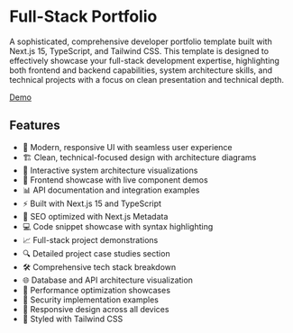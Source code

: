 # Full-Stack Portfolio

A sophisticated, comprehensive developer portfolio template built with Next.js 15, TypeScript, and Tailwind CSS. This template is designed to effectively showcase your full-stack development expertise, highlighting both frontend and backend capabilities, system architecture skills, and technical projects with a focus on clean presentation and technical depth.

[Demo](https://www.devportfoliotemplates.com/portfolios/fullstack-portfolio)

## Features

- 🎨 Modern, responsive UI with seamless user experience
- 🏗️ Clean, technical-focused design with architecture diagrams
- 🔧 Interactive system architecture visualizations
- 🎯 Frontend showcase with live component demos
- 📊 API documentation and integration examples
- ⚡ Built with Next.js 15 and TypeScript
- 🎯 SEO optimized with Next.js Metadata
- 💻 Code snippet showcase with syntax highlighting
- 📈 Full-stack project demonstrations
- 🔍 Detailed project case studies section
- 🛠️ Comprehensive tech stack breakdown
- 🌐 Database and API architecture visualization
- 🚀 Performance optimization showcases
- 🔐 Security implementation examples
- 📱 Responsive design across all devices
- 💅 Styled with Tailwind CSS
